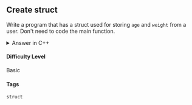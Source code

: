 ## Create struct

Write a program that has a struct used for  storing `age` and `weight` from a user. Don't need to code the main function.

<details>
<summary>Answer in C++</summary>

```cpp
#include <iostream>

using namespace std;

struct User {

    int age;

    float weight;
};

int main(){

}
```

</details>

#### Difficulty Level

Basic

#### Tags

`struct`
